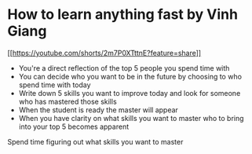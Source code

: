 # How to learn anything fast by Vinh Giang

[[https://youtube.com/shorts/2m7P0XTttnE?feature=share]]

- You're a direct reflection of the top 5 people you spend time with
- You can decide who you want to be in the future by choosing to who spend time with today
- Write down 5 skills you want to improve today and look for someone who has mastered those skills
- When the student is ready the master will appear
- When you have clarity on what skills you want to master who to bring into your top 5 becomes apparent

Spend time figuring out what skills you want to master